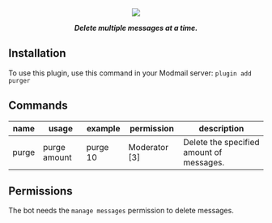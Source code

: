 <div align="center">
    <img  src="https://i.imgur.com/8nKlf9K.png" align="center">
    <p><strong><i>Delete multiple messages at a time.</i></strong></p>
</div>

## Installation

To use this plugin, use this command in your Modmail server: `plugin add purger`

## Commands

| name  | usage        | example  | permission    | description                              |
| ----- | ------------ | -------- | ------------- | ---------------------------------------- |
| purge | purge amount | purge 10 | Moderator [3] | Delete the specified amount of messages. |

## Permissions

The bot needs the `manage messages` permission to delete messages.

